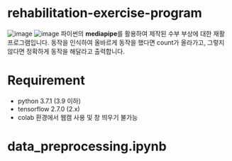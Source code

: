 # rehabilitation-exercise-program
![image](https://github.com/HyejiYu/rehabilitation-exercise-program/assets/65165556/0c6cb568-5a19-46bd-8697-7bc6b5b1c2f5)
![image](https://github.com/HyejiYu/rehabilitation-exercise-program/assets/65165556/3d28fc03-ab21-42b8-8aa6-6b2abc537f9f)
파이썬의 **mediapipe**를 활용하여 제작된 수부 부상에 대한 재활 프로그램입니다. 동작을 인식하여 올바르게 동작을 했다면 count가 올라가고, 그렇지 않다면 정확하게 동작을 해달라고 출력합니다.

# Requirement
- python 3.7.1 (3.9 이하)
- tensorflow 2.7.0 (2.x)
- colab 환경에서 웹캠 사용 및 창 띄우기 불가능

# data_preprocessing.ipynb










